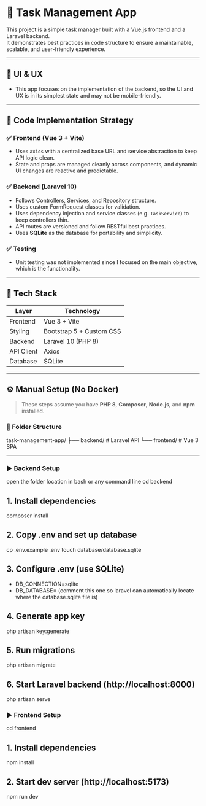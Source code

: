 # 📝 Task Management App

This project is a simple task manager built with a Vue.js frontend and a Laravel backend.  
It demonstrates best practices in code structure to ensure a maintainable, scalable, and user-friendly experience.

---

## 🎨 UI & UX

- This app focuses on the implementation of the backend, so the UI and UX is in its simplest state and may not be mobile-friendly.

---

## 🧠 Code Implementation Strategy

### ✅ Frontend (Vue 3 + Vite)
- Uses `axios` with a centralized base URL and service abstraction to keep API logic clean.
- State and props are managed cleanly across components, and dynamic UI changes are reactive and predictable.

### ✅ Backend (Laravel 10)
- Follows Controllers, Services, and Repository structure.
- Uses custom FormRequest classes for validation.
- Uses dependency injection and service classes (e.g. `TaskService`) to keep controllers thin.
- API routes are versioned and follow RESTful best practices.
- Uses **SQLite** as the database for portability and simplicity.

### ✅ Testing
- Unit testing was not implemented since I focused on the main objective, which is the functionality.

---

## 🔗 Tech Stack

| Layer     | Technology             |
|-----------|------------------------|
| Frontend  | Vue 3 + Vite           |
| Styling   | Bootstrap 5 + Custom CSS |
| Backend   | Laravel 10 (PHP 8)     |
| API Client| Axios                  |
| Database  | SQLite                 |

---

## ⚙️ Manual Setup (No Docker)

> These steps assume you have **PHP 8**, **Composer**, **Node.js**, and **npm** installed.

### 📁 Folder Structure

task-management-app/
├── backend/ # Laravel API
└── frontend/ # Vue 3 SPA

---

### ▶️ Backend Setup

open the folder location in bash or any command line
cd backend

## 1. Install dependencies
composer install

## 2. Copy .env and set up database
cp .env.example .env
touch database/database.sqlite

## 3. Configure .env (use SQLite)
- DB_CONNECTION=sqlite
- DB_DATABASE= (comment this one so laravel can automatically locate where the database.sqlite file is)

## 4. Generate app key
php artisan key:generate

## 5. Run migrations
php artisan migrate

## 6. Start Laravel backend (http://localhost:8000)
php artisan serve

### ▶️ Frontend Setup

cd frontend

## 1. Install dependencies
npm install

## 2. Start dev server (http://localhost:5173)
npm run dev
